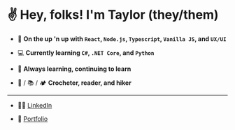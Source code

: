 # :v: Hey, folks! I'm Taylor (they/them)

- :dart: **On the up 'n up with `React`, `Node.js`, `Typescript`, `Vanilla JS`, and `UX/UI`**

- :computer: **Currently learning `C#`, `.NET Core`, and `Python`**

- :stars: **Always learning, continuing to learn**

- :yarn: / :books: / :camping: **Crocheter, reader, and hiker**

---

- :woman_technologist: [LinkedIn](https://www.linkedin.com/in/taylordickens17)

- :new_moon_with_face: [Portfolio](https://taylordickensportfolio1-d8871.web.app)
